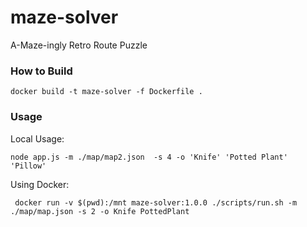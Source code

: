 # maze-solver
A-Maze-ingly Retro Route Puzzle

### How to Build
`docker build -t maze-solver -f Dockerfile . `

### Usage
Local Usage:

`node app.js -m ./map/map2.json  -s 4 -o 'Knife' 'Potted Plant' 'Pillow'`

Using Docker:

` docker run -v $(pwd):/mnt maze-solver:1.0.0 ./scripts/run.sh -m ./map/map.json -s 2 -o Knife PottedPlant`